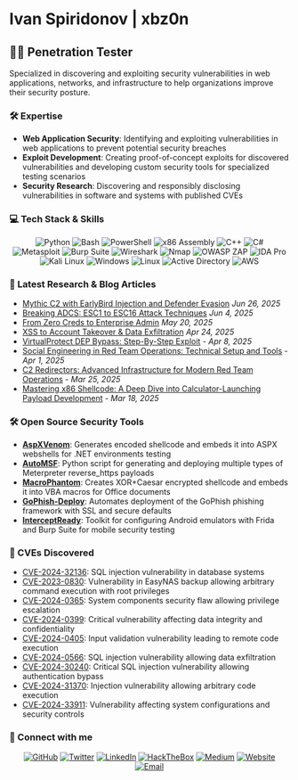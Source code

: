 # Ivan Spiridonov | xbz0n

## 👨‍💻 Penetration Tester

Specialized in discovering and exploiting security vulnerabilities in web applications, networks, and infrastructure to help organizations improve their security posture.

### 🛠️ Expertise

- **Web Application Security**: Identifying and exploiting vulnerabilities in web applications to prevent potential security breaches
- **Exploit Development**: Creating proof-of-concept exploits for discovered vulnerabilities and developing custom security tools for specialized testing scenarios
- **Security Research**: Discovering and responsibly disclosing vulnerabilities in software and systems with published CVEs

### 💻 Tech Stack & Skills

<div align="center">
  <img src="https://img.shields.io/badge/Python-3776AB?style=for-the-badge&logo=python&logoColor=white" alt="Python" />
  <img src="https://img.shields.io/badge/Bash-4EAA25?style=for-the-badge&logo=gnu-bash&logoColor=white" alt="Bash" />
  <img src="https://img.shields.io/badge/PowerShell-5391FE?style=for-the-badge&logo=powershell&logoColor=white" alt="PowerShell" />
  <img src="https://img.shields.io/badge/x86_Assembly-654FF0?style=for-the-badge&logo=assembly&logoColor=white" alt="x86 Assembly" />
  <img src="https://img.shields.io/badge/C++-00599C?style=for-the-badge&logo=cplusplus&logoColor=white" alt="C++" />
  <img src="https://img.shields.io/badge/C%23-239120?style=for-the-badge&logo=c-sharp&logoColor=white" alt="C#" />
</div>

<div align="center">
  <img src="https://img.shields.io/badge/Metasploit-E34F26?style=for-the-badge&logo=metasploit&logoColor=white" alt="Metasploit" />
  <img src="https://img.shields.io/badge/Burp_Suite-FF6C37?style=for-the-badge&logo=burp-suite&logoColor=white" alt="Burp Suite" />
  <img src="https://img.shields.io/badge/Wireshark-1679A7?style=for-the-badge&logo=wireshark&logoColor=white" alt="Wireshark" />
  <img src="https://img.shields.io/badge/Nmap-0E83CD?style=for-the-badge&logo=nmap&logoColor=white" alt="Nmap" />
  <img src="https://img.shields.io/badge/OWASP_ZAP-F7A81B?style=for-the-badge&logo=owasp&logoColor=white" alt="OWASP ZAP" />
  <img src="https://img.shields.io/badge/IDA_Pro-5D4F85?style=for-the-badge&logo=hex-rays&logoColor=white" alt="IDA Pro" />
</div>

<div align="center">
  <img src="https://img.shields.io/badge/Kali_Linux-557C94?style=for-the-badge&logo=kali-linux&logoColor=white" alt="Kali Linux" />
  <img src="https://img.shields.io/badge/Windows-0078D6?style=for-the-badge&logo=windows&logoColor=white" alt="Windows" />
  <img src="https://img.shields.io/badge/Linux-FCC624?style=for-the-badge&logo=linux&logoColor=black" alt="Linux" />
  <img src="https://img.shields.io/badge/AD_Domain-5E5E5E?style=for-the-badge&logo=microsoft&logoColor=white" alt="Active Directory" />
  <img src="https://img.shields.io/badge/AWS-232F3E?style=for-the-badge&logo=amazon-aws&logoColor=white" alt="AWS" />
</div>

### 🔬 Latest Research & Blog Articles
- [Mythic C2 with EarlyBird Injection and Defender Evasion](https://xbz0n.sh/blog/mythic-c2-early-bird-defender-evasion) *Jun 26, 2025*
- [Breaking ADCS: ESC1 to ESC16 Attack Techniques](https://xbz0n.sh/blog/adcs-complete-attack-reference) *Jun 4, 2025*
- [From Zero Creds to Enterprise Admin](https://xbz0n.sh/blog/from-zero-creds-to-ea) *May 20, 2025*
- [XSS to Account Takeover & Data Exfiltration](https://xbz0n.sh/blog/XSS-to-Account-Takeover-and-Data-Exfiltration) *Apr 24, 2025*
- [VirtualProtect DEP Bypass: Step-By-Step Exploit](https://xbz0n.sh/blog/virtualprotect_dep_bypass_guide) - *Apr 8, 2025*
- [Social Engineering in Red Team Operations: Technical Setup and Tools](https://xbz0n.sh/blog/social-engineering-redteam) - *Apr 1, 2025*
- [C2 Redirectors: Advanced Infrastructure for Modern Red Team Operations](https://xbz0n.sh/blog/c2-redirectors) - *Mar 25, 2025*
- [Mastering x86 Shellcode: A Deep Dive into Calculator-Launching Payload Development](https://xbz0n.sh/blog/calculator-shellcode-analysis) - *Mar 18, 2025*

### 🛠️ Open Source Security Tools

- [**AspXVenom**](https://github.com/xbz0n/AspXVenom): Generates encoded shellcode and embeds it into ASPX webshells for .NET environments testing
- [**AutoMSF**](https://github.com/xbz0n/AutoMSF): Python script for generating and deploying multiple types of Meterpreter reverse_https payloads
- [**MacroPhantom**](https://github.com/xbz0n/MacroPhantom): Creates XOR+Caesar encrypted shellcode and embeds it into VBA macros for Office documents
- [**GoPhish-Deploy**](https://github.com/xbz0n/gophish-deploy): Automates deployment of the GoPhish phishing framework with SSL and secure defaults
- [**InterceptReady**](https://github.com/xbz0n/InterceptReady): Toolkit for configuring Android emulators with Frida and Burp Suite for mobile security testing

### 🔐 CVEs Discovered

- [CVE-2024-32136](https://xbz0n.sh/cves): SQL injection vulnerability in database systems
- [CVE-2023-0830](https://xbz0n.sh/cves): Vulnerability in EasyNAS backup allowing arbitrary command execution with root privileges
- [CVE-2024-0365](https://xbz0n.sh/cves): System components security flaw allowing privilege escalation
- [CVE-2024-0399](https://xbz0n.sh/cves): Critical vulnerability affecting data integrity and confidentiality
- [CVE-2024-0405](https://xbz0n.sh/cves): Input validation vulnerability leading to remote code execution
- [CVE-2024-0566](https://xbz0n.sh/cves): SQL injection vulnerability allowing data exfiltration
- [CVE-2024-30240](https://xbz0n.sh/cves): Critical SQL injection vulnerability allowing authentication bypass
- [CVE-2024-31370](https://xbz0n.sh/cves): Injection vulnerability allowing arbitrary code execution
- [CVE-2024-33911](https://xbz0n.sh/cves): Vulnerability affecting system configurations and security controls

### 🔗 Connect with me

<div align="center">
  <a href="https://github.com/xbz0n"><img src="https://img.shields.io/badge/GitHub-100000?style=for-the-badge&logo=github&logoColor=white" alt="GitHub"/></a>
  <a href="https://twitter.com/xbz0n"><img src="https://img.shields.io/badge/Twitter-1DA1F2?style=for-the-badge&logo=twitter&logoColor=white" alt="Twitter"/></a>
  <a href="https://www.linkedin.com/in/ivanspiridonov/"><img src="https://img.shields.io/badge/LinkedIn-0077B5?style=for-the-badge&logo=linkedin&logoColor=white" alt="LinkedIn"/></a>
  <a href="https://app.hackthebox.com/profile/8208"><img src="https://img.shields.io/badge/HackTheBox-9FEF00?style=for-the-badge&logo=hackthebox&logoColor=black" alt="HackTheBox"/></a>
  <a href="https://xbz0n.medium.com"><img src="https://img.shields.io/badge/Medium-12100E?style=for-the-badge&logo=medium&logoColor=white" alt="Medium"/></a>
  <a href="https://xbz0n.sh"><img src="https://img.shields.io/badge/Website-FF5722?style=for-the-badge&logo=google-chrome&logoColor=white" alt="Website"/></a>
  <a href="mailto:ivanspiridonov@gmail.com"><img src="https://img.shields.io/badge/Email-D14836?style=for-the-badge&logo=gmail&logoColor=white" alt="Email"/></a>
</div>
